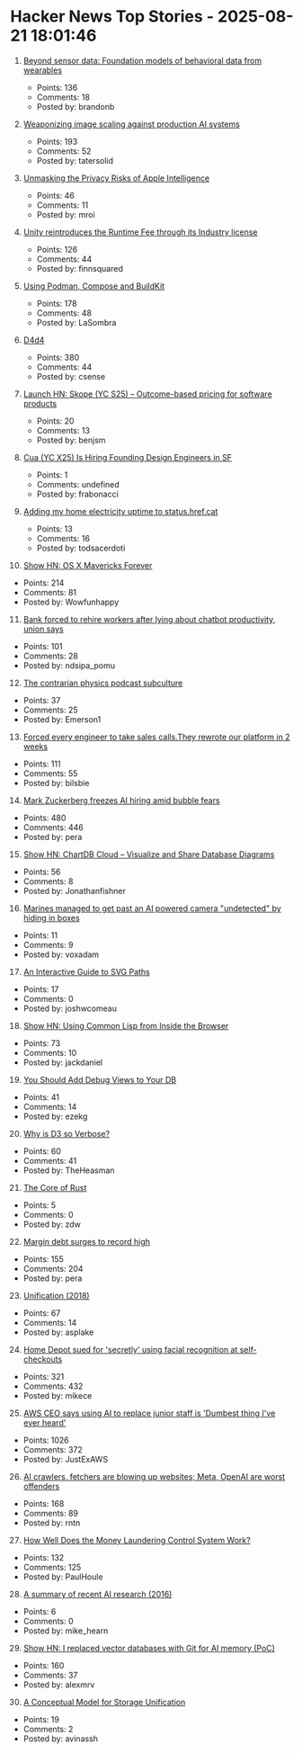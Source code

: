 # Hacker News Top Stories - 2025-08-21 18:01:46

1. [Beyond sensor data: Foundation models of behavioral data from wearables](https://arxiv.org/abs/2507.00191)
   - Points: 136
   - Comments: 18
   - Posted by: brandonb

2. [Weaponizing image scaling against production AI systems](https://blog.trailofbits.com/2025/08/21/weaponizing-image-scaling-against-production-ai-systems/)
   - Points: 193
   - Comments: 52
   - Posted by: tatersolid

3. [Unmasking the Privacy Risks of Apple Intelligence](https://www.lumia.security/blog/applestorm)
   - Points: 46
   - Comments: 11
   - Posted by: mroi

4. [Unity reintroduces the Runtime Fee through its Industry license](https://unity.com/products/unity-industry)
   - Points: 126
   - Comments: 44
   - Posted by: finnsquared

5. [Using Podman, Compose and BuildKit](https://emersion.fr/blog/2025/using-podman-compose-and-buildkit/)
   - Points: 178
   - Comments: 48
   - Posted by: LaSombra

6. [D4d4](https://www.nmichaels.org/musings/d4d4/d4d4/)
   - Points: 380
   - Comments: 44
   - Posted by: csense

7. [Launch HN: Skope (YC S25) – Outcome-based pricing for software products](undefined)
   - Points: 20
   - Comments: 13
   - Posted by: benjsm

8. [Cua (YC X25) Is Hiring Founding Design Engineers in SF](https://www.ycombinator.com/companies/cua/jobs/a6UbTvG-founding-engineer-ux-design)
   - Points: 1
   - Comments: undefined
   - Posted by: frabonacci

9. [Adding my home electricity uptime to status.href.cat](https://aggressivelyparaphrasing.me/2025/08/21/adding-my-home-electricity-uptime-to-status-href-cat/)
   - Points: 13
   - Comments: 16
   - Posted by: todsacerdoti

10. [Show HN: OS X Mavericks Forever](https://mavericksforever.com/)
   - Points: 214
   - Comments: 81
   - Posted by: Wowfunhappy

11. [Bank forced to rehire workers after lying about chatbot productivity, union says](https://arstechnica.com/tech-policy/2025/08/bank-forced-to-rehire-workers-after-lying-about-chatbot-productivity-union-says/)
   - Points: 101
   - Comments: 28
   - Posted by: ndsipa_pomu

12. [The contrarian physics podcast subculture](https://timothynguyen.org/2025/08/21/physics-grifters-eric-weinstein-sabine-hossenfelder-and-a-crisis-of-credibility/)
   - Points: 37
   - Comments: 25
   - Posted by: Emerson1

13. [Forced every engineer to take sales calls.They rewrote our platform in 2 weeks](https://old.reddit.com/r/Entrepreneur/comments/1mw5yfg/forced_every_engineer_to_take_sales_calls_they/)
   - Points: 111
   - Comments: 55
   - Posted by: bilsbie

14. [Mark Zuckerberg freezes AI hiring amid bubble fears](https://www.telegraph.co.uk/business/2025/08/21/zuckerberg-freezes-ai-hiring-amid-bubble-fears/)
   - Points: 480
   - Comments: 446
   - Posted by: pera

15. [Show HN: ChartDB Cloud – Visualize and Share Database Diagrams](https://app.chartdb.io)
   - Points: 56
   - Comments: 8
   - Posted by: Jonathanfishner

16. [Marines managed to get past an AI powered camera "undetected" by hiding in boxes](https://rudevulture.com/marines-managed-to-get-past-an-ai-powered-camera-undetected-thanks-to-hiding-in-boxes/)
   - Points: 11
   - Comments: 9
   - Posted by: voxadam

17. [An Interactive Guide to SVG Paths](https://www.joshwcomeau.com/svg/interactive-guide-to-paths/)
   - Points: 17
   - Comments: 0
   - Posted by: joshwcomeau

18. [Show HN: Using Common Lisp from Inside the Browser](https://turtleware.eu/posts/Using-Common-Lisp-from-inside-the-Browser.html)
   - Points: 73
   - Comments: 10
   - Posted by: jackdaniel

19. [You Should Add Debug Views to Your DB](https://chrispenner.ca/posts/views-for-debugging)
   - Points: 41
   - Comments: 14
   - Posted by: ezekg

20. [Why is D3 so Verbose?](https://theheasman.com/short_stories/why-is-d3-code-so-long-and-complicated-or-why-is-it-so-verbose/)
   - Points: 60
   - Comments: 41
   - Posted by: TheHeasman

21. [The Core of Rust](https://jyn.dev/the-core-of-rust/)
   - Points: 5
   - Comments: 0
   - Posted by: zdw

22. [Margin debt surges to record high](https://www.advisorperspectives.com/dshort/updates/2025/07/23/margin-debt-surges-record-high-june-2025)
   - Points: 155
   - Comments: 204
   - Posted by: pera

23. [Unification (2018)](https://eli.thegreenplace.net/2018/unification/)
   - Points: 67
   - Comments: 14
   - Posted by: asplake

24. [Home Depot sued for 'secretly' using facial recognition at self-checkouts](https://petapixel.com/2025/08/20/home-depot-sued-for-secretly-using-facial-recognition-technology-on-self-checkout-cameras/)
   - Points: 321
   - Comments: 432
   - Posted by: mikece

25. [AWS CEO says using AI to replace junior staff is 'Dumbest thing I've ever heard'](https://www.theregister.com/2025/08/21/aws_ceo_entry_level_jobs_opinion/)
   - Points: 1026
   - Comments: 372
   - Posted by: JustExAWS

26. [AI crawlers, fetchers are blowing up websites; Meta, OpenAI are worst offenders](https://www.theregister.com/2025/08/21/ai_crawler_traffic/)
   - Points: 168
   - Comments: 89
   - Posted by: rntn

27. [How Well Does the Money Laundering Control System Work?](https://www.journals.uchicago.edu/doi/10.1086/735665)
   - Points: 132
   - Comments: 125
   - Posted by: PaulHoule

28. [A summary of recent AI research (2016)](https://blog.plan99.net/the-science-of-westworld-ec624585e47)
   - Points: 6
   - Comments: 0
   - Posted by: mike_hearn

29. [Show HN: I replaced vector databases with Git for AI memory (PoC)](https://github.com/Growth-Kinetics/DiffMem)
   - Points: 160
   - Comments: 37
   - Posted by: alexmrv

30. [A Conceptual Model for Storage Unification](https://jack-vanlightly.com/blog/2025/8/21/a-conceptual-model-for-storage-unification)
   - Points: 19
   - Comments: 2
   - Posted by: avinassh


